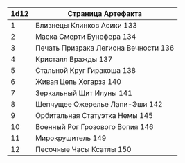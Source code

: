 
| 1d12 | Страница Артефакта                   |
| ---- | ------------------------------------ |
| 1    | Близнецы Клинков Асики 133           |
| 2    | Маска Смерти Бунефера 134            |
| 3    | Печать Призрака Легиона Вечности 136 |
| 4    | Кристалл Вражды 137                  |
| 5    | Стальной Круг Гиракоша 138           |
| 6    | Живая Цепь Хогарза 140               |
| 7    | Зеркальный Щит Илуны 141             |
| 8    | Шепчущее Ожерелье Лапи-Эши 142       |
| 9    | Орбитальная Статуэтка Немы 145       |
| 10   | Военный Рог Грозового Вопия 146      |
| 11   | Мирокрушитель 149                    |
| 12   | Песочные Часы Ксатлы 150             |